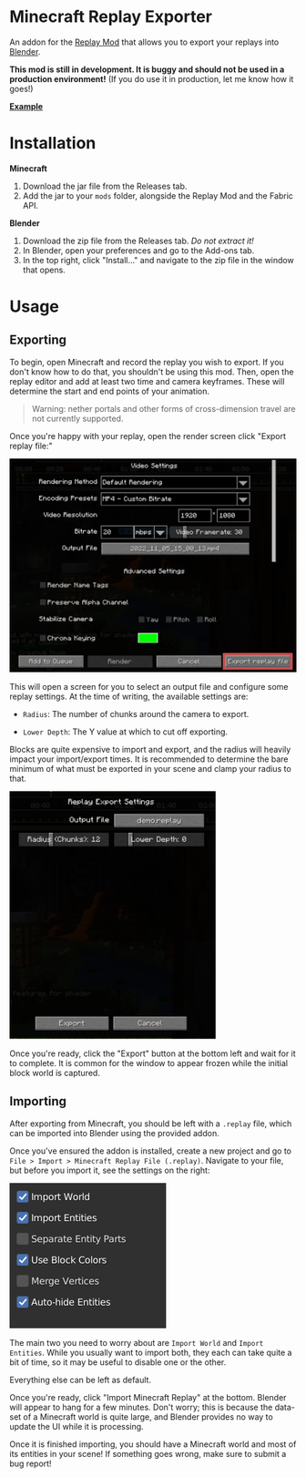 # Minecraft Replay Exporter

An addon for the [Replay Mod](https://www.replaymod.com/) that allows you to export your replays into [Blender](https://www.blender.org/).

**This mod is still in development. It is buggy and should not be used in a production environment!** (If you do use it in production, let me know how it goes!)

**[Example](https://youtu.be/eDdBe3me0es)**

# Installation

**Minecraft**

1. Download the jar file from the Releases tab.
2. Add the jar to your `mods` folder, alongside the Replay Mod and the Fabric API.

**Blender**

1. Download the zip file from the Releases tab. *Do not extract it!*
2. In Blender, open your preferences and go to the Add-ons tab.
3. In the top right, click "Install..." and navigate to the zip file in the window that opens.

# Usage

## Exporting

To begin, open Minecraft and record the replay you wish to export. If you don't know how to do that, you shouldn't be using this mod. Then, open the replay editor and add at least two time and camera keyframes. These will determine the start and end points of your animation.

> Warning: nether portals and other forms of cross-dimension travel are not currently supported.

Once you're happy with your replay, open the render screen click "Export replay file:"

<img title="" src="doc/images/export_replay.png" alt="the Export Replay button" data-align="inline">

This will open a screen for you to select an output file and configure some replay settings. At the time of writing, the available settings are:

- `Radius`: The number of chunks around the camera to export.

- `Lower Depth`: The Y value at which to cut off exporting.

Blocks are quite expensive to import and export, and the radius will heavily impact your import/export times. It is recommended to determine the bare minimum of what must be exported in your scene and clamp your radius to that.

<img title="" src="doc/images/export_settings.png" alt="The Export Settings menu" width="362" data-align="center">

Once you're ready, click the "Export" button at the bottom left and wait for it to complete. It is common for the window to appear frozen while the initial block world is captured.

## Importing

After exporting from Minecraft, you should be left with a `.replay` file, which can be imported into Blender using the provided addon.

Once you've ensured the addon is installed, create a new project and go to `File > Import > Minecraft Replay File (.replay)`. Navigate to your file, but before you import it, see the settings on the right:

<img src="doc/images/import_settings.png" title="" alt="Replay Import Settings" data-align="center">

The main two you need to worry about are `Import World` and `Import Entities`. While you usually want to import both, they each can take quite a bit of time, so it may be useful to disable one or the other.

Everything else can be left as default.

Once you're ready, click "Import Minecraft Replay" at the bottom. Blender will appear to hang for a few minutes. Don't worry; this is because the data-set of a Minecraft world is quite large, and Blender provides no way to update the UI while it is processing.

Once it is finished importing, you should have a Minecraft world and most of its entities in your scene! If something goes wrong, make sure to submit a bug report!
